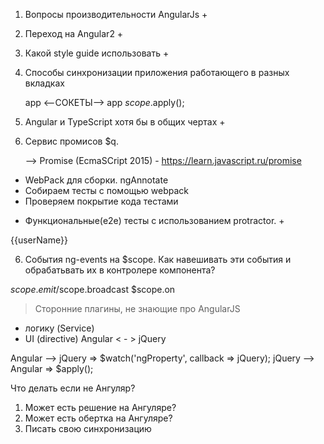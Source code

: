 1. Вопросы производительности AngularJs +


2. Переход на Angular2 +
3. Какой style guide использовать +
4. Способы синхронизации приложения работающего в разных вкладках

    app  <--СОКЕТЫ-->  app
	$scope.$apply();

5. Angular и TypeScript хотя бы в общих чертах +
7. Сервис промисов $q.

     --> Promise (EcmaSCript 2015) - https://learn.javascript.ru/promise

+ WebPack для сборки. ngAnnotate
+ Собираем тесты с помощью webpack
+ Проверяем покрытие кода тестами


- Функциональные(e2e) тесты с использованием protractor. +

<div ng-bind="userName"></div>
<div>{{userName}}</div>



6. События ng-events на $scope. Как навешивать эти события и обрабатьвать их в контролере компонента?

$scope.emit/$scope.broadcast
$scope.on




> Сторонние плагины, не знающие про AngularJS

- логику (Service)
- UI (directive)
Angular < - > jQuery

Angular --> jQuery =>  $watch('ngProperty', callback => jQuery);
jQuery --> Angular =>  $apply();


Что делать если не Ангуляр?
1) Может есть решение на Ангуляре?
2) Может есть обертка на Ангуляре?
3) Писать свою синхронизацию





